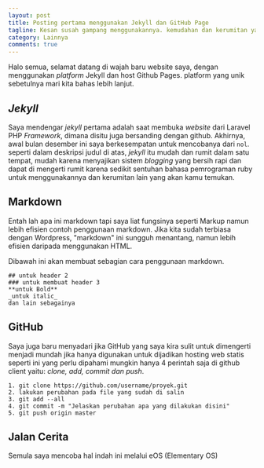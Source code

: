 ```yaml
---
layout: post
title: Posting pertama menggunakan Jekyll dan GitHub Page
tagline: Kesan susah gampang menggunakannya. kemudahan dan kerumitan yang menjadi satu ada disini.
category: Lainnya
comments: true
---
```


Halo semua, selamat datang di wajah baru website saya, dengan menggunakan _platform_ Jekyll dan host Github Pages. platform yang unik sebetulnya mari kita bahas lebih lanjut.

## _Jekyll_

Saya mendengar _jekyll_ pertama adalah saat membuka _website_ dari Laravel PHP _Framework_, dimana disitu juga bersanding dengan github. Akhirnya, awal bulan desember ini saya berkesempatan untuk mencobanya dari `nol`. seperti dalam deskripsi judul di atas, _jekyll_ itu mudah dan rumit dalam satu tempat, mudah karena menyajikan sistem _blogging_ yang bersih rapi dan dapat di mengerti rumit karena sedikit sentuhan bahasa pemrograman ruby untuk menggunakannya dan kerumitan lain yang akan kamu temukan.

## Markdown

Entah lah apa ini markdown tapi saya liat fungsinya seperti Markup namun lebih efisien contoh penggunaan markdown. Jika kita sudah terbiasa dengan Wordpress, "markdown" ini sungguh menantang, namun lebih efisien daripada menggunakan HTML.

Dibawah ini akan membuat sebagian cara penggunaan markdown.
```
## untuk header 2
### untuk membuat header 3
**untuk Bold**
_untuk italic_
dan lain sebagainya
``` 

## GitHub

Saya juga baru menyadari jika GitHub yang saya kira sulit untuk dimengerti menjadi mundah jika hanya digunakan untuk dijadikan hosting web statis seperti ini yang perlu dipahami mungkin hanya 4 perintah saja di github client yaitu: _clone, add, commit dan push_.

```
1. git clone https://github.com/username/proyek.git 
2. lakukan perubahan pada file yang sudah di salin
3. git add --all
4. git commit -m "Jelaskan perubahan apa yang dilakukan disini"
5. git push origin master
```

## Jalan Cerita

Semula saya mencoba hal indah ini melalui eOS (Elementary OS) 